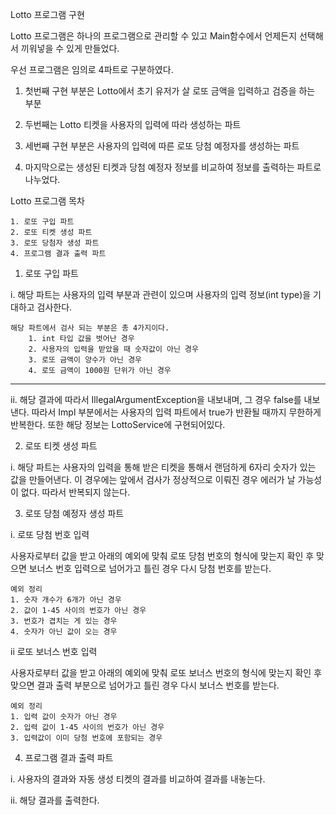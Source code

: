 Lotto 프로그램 구현

Lotto 프로그램은 하나의 프로그램으로 관리할 수 있고 Main함수에서 언제든지 선택해서 끼워넣을 수 있게 만들었다. 

우선 프로그램은 임의로 4파트로 구분하였다. 

1. 첫번째 구현 부분은 Lotto에서 초기 유저가 살 로또 금액을 입력하고 검증을 하는 부분
   

2. 두번째는 Lotto 티켓을 사용자의 입력에 따라 생성하는 파트


3. 세번째 구현 부분은 사용자의 입력에 따른 로또 당첨 예정자를 생성하는 파트


4. 마지막으로는 생성된 티켓과 당첨 예정자 정보를 비교하여 정보를 출력하는 파트로 나누었다.

Lotto 프로그램 목차

    1. 로또 구입 파트
    2. 로또 티켓 생성 파트
    3. 로또 당첨자 생성 파트
    4. 프로그램 결과 출력 파트

1. 로또 구입 파트 
   
i. 해당 파트는 사용자의 입력 부분과 관련이 있으며 사용자의 입력 정보(int type)을 기대하고 검사한다.

    해당 파트에서 검사 되는 부분은 총 4가지이다.
        1. int 타입 값을 벗어난 경우
        2. 사용자의 입력을 받았을 때 숫자값이 아닌 경우
        3. 로또 금액이 양수가 아닌 경우
        4. 로또 금액이 1000원 단위가 아닌 경우

---

ii. 해당 결과에 따라서 IllegalArgumentException을 내보내며, 그 경우 false를 내보낸다. 따라서 Impl 부분에서는 사용자의 입력 
파트에서 true가 반환될 때까지 무한하게 반복한다. 또한 해당 정보는 LottoService에 구현되어있다.
      
2. 로또 티켓 생성 파트 
   
i. 해당 파트는 사용자의 입력을 통해 받은 티켓을 통해서 랜덤하게 6자리 숫자가 있는 값을 만들어낸다. 
이 경우에는 앞에서 검사가 정상적으로 이뤄진 경우 에러가 날 가능성이 없다. 따라서 반복되지 않는다.


3. 로또 당첨 예정자 생성 파트


i. 로또 당첨 번호 입력

사용자로부터 값을 받고 아래의 예외에 맞춰 로또 당첨 번호의 형식에 맞는지 확인 후 맞으면 보너스 번호 입력으로 넘어가고 
틀린 경우 다시 당첨 번호를 받는다.

    예외 정리
    1. 숫자 개수가 6개가 아닌 경우
    2. 값이 1-45 사이의 번호가 아닌 경우
    3. 번호가 겹치는 게 있는 경우
    4. 숫자가 아닌 값이 오는 경우



ii 로또 보너스 번호 입력

사용자로부터 값을 받고 아래의 예외에 맞춰 로또 보너스 번호의 형식에 맞는지 확인 후 맞으면 결과 출력 부분으로 넘어가고
틀린 경우 다시 보너스 번호를 받는다.

    예외 정리
    1. 입력 값이 숫자가 아닌 경우
    2. 입력 값이 1-45 사이의 번호가 아닌 경우
    3. 입력값이 이미 당첨 번호에 포함되는 경우


4. 프로그램 결과 출력 파트

i. 사용자의 결과와 자동 생성 티켓의 결과를 비교하여 결과를 내놓는다.

ii. 해당 결과를 출력한다.
